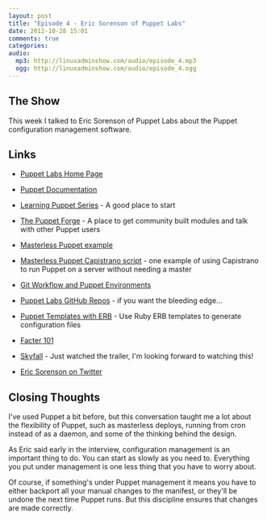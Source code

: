 ```yaml
---
layout: post
title: "Episode 4 - Eric Sorenson of Puppet Labs"
date: 2012-10-28 15:01
comments: true
categories:
audio:
  mp3: http://linuxadminshow.com/audio/episode_4.mp3
  ogg: http://linuxadminshow.com/audio/episode_4.ogg
---
```


## The Show
This week I talked to Eric Sorenson of Puppet Labs about the Puppet configuration management software.

## Links
 * [Puppet Labs Home Page](http://puppetlabs.com/)
 * [Puppet Documentation](http://docs.puppetlabs.com/)
 * [Learning Puppet Series](http://docs.puppetlabs.com/learning/) - A good place to start
 * [The Puppet Forge](http://forge.puppetlabs.com/) - A place to get community built modules and talk with other Puppet users
 * [Masterless Puppet example](https://github.com/jordansissel/puppet-examples/tree/master/masterless)
 * [Masterless Puppet Capistrano script](https://www.braintreepayments.com/braintrust/decentralize-your-devops-with-masterless-puppet-and-supply-drop) - one example of using Capistrano to run Puppet on a server without needing a master
 * [Git Workflow and Puppet Environments](http://puppetlabs.com/blog/git-workflow-and-puppet-environments/)
 * [Puppet Labs GitHub Repos](https://github.com/puppetlabs/) - if you want the bleeding edge...

 * [Puppet Templates with ERB](http://docs.puppetlabs.com/guides/templating.html) - Use Ruby ERB templates to generate configuration files
 * [Facter 101](http://puppetlabs.com/blog/facter-part-1-facter-101/)
 * [Skyfall](http://www.imdb.com/title/tt1074638/) - Just watched the trailer, I'm looking forward to watching this!
 * [Eric Sorenson on Twitter](http://twitter.com/ahpook)

## Closing Thoughts

I've used Puppet a bit before, but this conversation taught me a lot about the flexibility of Puppet, such as masterless deploys, running from cron instead of as a daemon, and some of the thinking behind the design.

As Eric said early in the interview, configuration management is an important thing to do. You can start as slowly as you need to. Everything you put under management is one less thing that you have to worry about.

Of course, if something's under Puppet management it means you have to either backport all your manual changes to the manifest, or they'll be undone the next time Puppet runs. But this discipline ensures that changes are made correctly.
